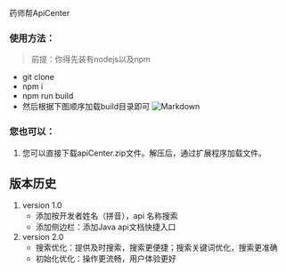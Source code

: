 药师帮ApiCenter

### 使用方法：
> 前提：你得先装有nodejs以及npm
- git clone
- npm i
- npm run build
- 然后根据下图顺序加载build目录即可
![Markdown](http://i1.bvimg.com/608238/b828d79795ebf8e6.png)


### 您也可以：
1. 您可以直接下载apiCenter.zip文件。解压后，通过扩展程序加载文件。


## 版本历史
1. version 1.0
    - 添加按开发者姓名（拼音），api 名称搜索
    - 添加侧边栏：添加Java api文档快捷入口
1. version 2.0
    - 搜索优化：提供及时搜索，搜索更便捷；搜索关键词优化，搜索更准确
    - 初始化优化：操作更流畅，用户体验更好